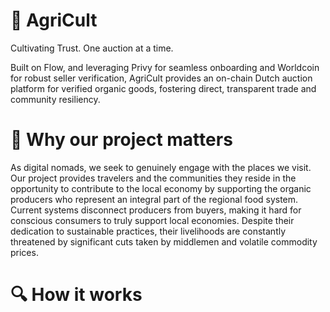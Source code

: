 # 🍇 AgriCult

Cultivating Trust. One auction at a time.

Built on Flow, and leveraging Privy for seamless onboarding and Worldcoin for robust seller verification, AgriCult provides an on-chain Dutch auction platform for verified organic goods, fostering direct, transparent trade and community resiliency.

# 🤝 Why our project matters

As digital nomads, we seek to genuinely engage with the places we visit. 
Our project provides travelers and the communities they reside in the opportunity to contribute to the local economy by supporting the organic producers who represent an integral part of the regional food system. Current systems disconnect producers from buyers, making it hard for conscious consumers to truly support local economies. Despite their dedication to sustainable practices, their livelihoods are constantly threatened by significant cuts taken by middlemen and volatile commodity prices.

# 🔍 How it works

